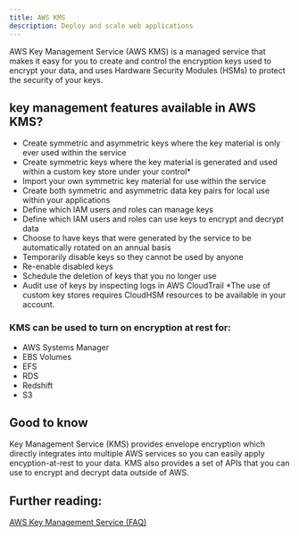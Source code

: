 ```yaml
---
title: AWS KMS
description: Deploy and scale web applications
---
```


AWS Key Management Service (AWS KMS) is a managed service that makes it easy for you to create and control the encryption keys used to encrypt your data, and uses Hardware Security Modules (HSMs) to protect the security of your keys.


## key management features available in AWS KMS?

- Create symmetric and asymmetric keys where the key material is only ever used within the service
- Create symmetric keys where the key material is generated and used within a custom key store under your control*
- Import your own symmetric key material for use within the service
- Create both symmetric and asymmetric data key pairs for local use within your applications
- Define which IAM users and roles can manage keys
- Define which IAM users and roles can use keys to encrypt and decrypt data
- Choose to have keys that were generated by the service to be automatically rotated on an annual basis
- Temporarily disable keys so they cannot be used by anyone
- Re-enable disabled keys
- Schedule the deletion of keys that you no longer use
- Audit use of keys by inspecting logs in AWS CloudTrail
*The use of custom key stores requires CloudHSM resources to be available in your account.


### KMS can be used to turn on encryption at rest for:
* AWS Systems Manager
* EBS Volumes
* EFS
* RDS
* Redshift
* S3


## Good to know

Key Management Service (KMS) provides envelope encryption which directly integrates into multiple AWS services so you can easily apply encyption-at-rest to your data. KMS also provides a set of APIs that you can use to encrypt and decrypt data outside of AWS.

## Further reading:

[AWS Key Management Service (FAQ)](https://aws.amazon.com/kms/faqs/)